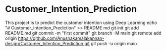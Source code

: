 # Customer_Intention_Prediction
This project is to predict the customer intention using Deep Learning 
echo "# Customer_Intention_Prediction" >> README.md
git init
git add README.md
git commit -m "first commit"
git branch -M main
git remote add origin https://github.com/Anushakamalakannan-design/Customer_Intention_Prediction.git
git push -u origin main
